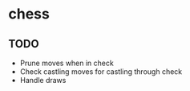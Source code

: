 # chess

## TODO

- Prune moves when in check
- Check castling moves for castling through check
- Handle draws
